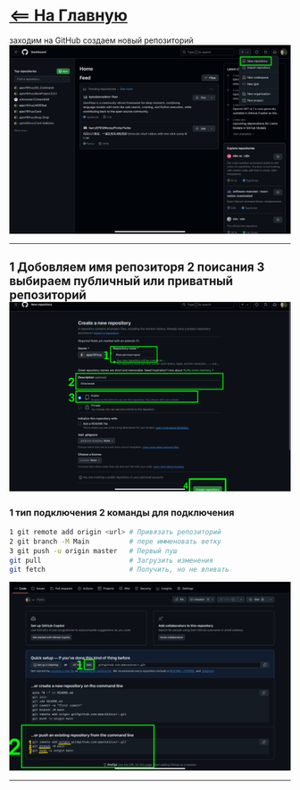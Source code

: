 # [<== На Главную](/index.md)

заходим на GitHub создаем новый репозиторий
![img_6](/Image/IMG_6.PNG)
___
## 1 Добовляем имя репозиторя 2 поисания 3 выбираем публичный или приватный репозиторий ![img_7](/Image/IMG_7.PNG)


### 1 тип подключения 2 команды для подключения 
```bash
1 git remote add origin <url> # Привязать репозиторий
2 git branch -M Main          # пере имменовать ветку  
3 git push -u origin master   # Первый пуш
git pull                      # Загрузить изменения
git fetch                     # Получить, но не вливать
```
![img_8](/Image/IMG_8.PNG)
___

